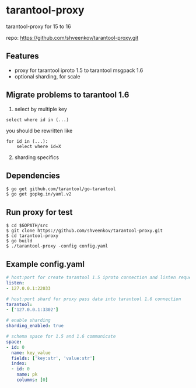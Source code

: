 # tarantool-proxy
tarantool-proxy for 15 to 16

repo: https://github.com/shveenkov/tarantool-proxy.git

## Features

* proxy for tarantool iproto 1.5 to tarantool msgpack 1.6
* optional sharding, for scale

## Migrate problems to tarantool 1.6
1. select by multiple key
```
select where id in (...)
```

you should be rewritten like
```
for id in (...):
    select where id=X
```

2. sharding specifics


## Dependencies
```
$ go get github.com/tarantool/go-tarantool
$ go get gopkg.in/yaml.v2
```

## Run proxy for test
```
$ cd $GOPATH/src
$ git clone https://github.com/shveenkov/tarantool-proxy.git
$ cd tarantool-proxy
$ go build
$ ./tarantool-proxy -config config.yaml
```

## Example config.yaml

```yaml
# host:port for create tarantool 1.5 iproto connection and listen requests
listen:
- 127.0.0.1:22033

# host:port shard for proxy pass data into tarantool 1.6 connection
tarantool:
- ['127.0.0.1:3302']

# enable sharding
sharding_enabled: true

# schema space for 1.5 and 1.6 communicate
space:
- id: 0
  name: key_value
  fields: ['key:str', 'value:str']
  index:
  - id: 0
    name: pk
    columns: [0]
```
